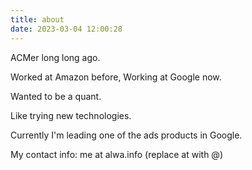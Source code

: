 ```yaml
---
title: about
date: 2023-03-04 12:00:28
---
```

ACMer long long ago. 

Worked at Amazon before, Working at Google now. 

Wanted to be a quant. 

Like trying new technologies.

Currently I'm leading one of the ads products in Google.

My contact info: me at alwa.info (replace at with @)